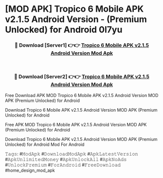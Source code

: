 # [MOD APK] Tropico 6 Mobile APK v2.1.5 Android Version - (Premium Unlocked) for Android 0l7yu



<div align="center">
<h3>🔴 Download [Server1] 👉👉 <a href="https://momento.my/?title=Tropico_6_Mobile_APK_v2.1.5_Android_Version">Tropico 6 Mobile APK v2.1.5 Android Version Mod Apk</a></h3><br>

<h3>🔴 Download [Server2] 👉👉 <a href="https://momento.my/?title=Tropico_6_Mobile_APK_v2.1.5_Android_Version">Tropico 6 Mobile APK v2.1.5 Android Version Mod Apk</a></h3>
</div>



Free Download APK MOD Tropico 6 Mobile APK v2.1.5 Android Version MOD APK (Premium Unlocked) for Android

Download Tropico 6 Mobile APK v2.1.5 Android Version MOD APK (Premium Unlocked) for Android

Free APK MOD Tropico 6 Mobile APK v2.1.5 Android Version MOD APK (Premium Unlocked) for Android

Download Tropico 6 Mobile APK v2.1.5 Android Version MOD APK (Premium Unlocked) for Android Mod For Android

𝚃𝚊𝚐𝚜: #𝙼𝚘𝚍𝙰𝚙𝚔 #𝙳𝚘𝚠𝚗𝚕𝚘𝚊𝚍𝙼𝚘𝚍𝙰𝚙𝚔 #𝙰𝚙𝚔𝙻𝚊𝚝𝚎𝚜𝚝𝚅𝚎𝚛𝚜𝚒𝚘𝚗 #𝙰𝚙𝚔𝚄𝚗𝚕𝚒𝚖𝚒𝚝𝚎𝚍𝙼𝚘𝚗𝚎𝚢 #𝙰𝚙𝚔𝚄𝚗𝚕𝚘𝚌𝚔𝙰𝚕𝚕 #𝙰𝚙𝚔𝙽𝚘𝙰𝚍𝚜 #𝚄𝚗𝚕𝚘𝚌𝚔𝙿𝚛𝚎𝚖𝚒𝚞𝚖 #𝙵𝚘𝚛𝙰𝚗𝚍𝚛𝚘𝚒𝚍 #𝙵𝚛𝚎𝚎𝙳𝚘𝚠𝚗𝚕𝚘𝚊𝚍 #home_design_mod_apk
